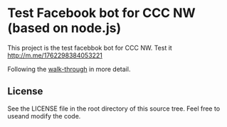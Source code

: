# Test Facebook bot for CCC NW (based on node.js)

This project is the test facebbok bot for CCC NW.
Test it http://m.me/1762298384053221

Following the [walk-through](https://developers.facebook.com/docs/messenger-platform/quickstart) in more detail.

## License

See the LICENSE file in the root directory of this source tree. Feel free to useand modify the code.